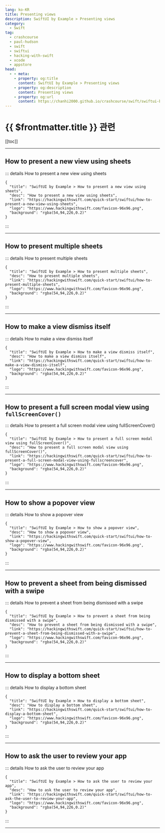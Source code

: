 ```yaml
---
lang: ko-KR
title: Presenting views
description: SwiftUI by Example > Presenting views
category:
  - Swift
tag: 
  - crashcourse
  - paul-hudson
  - swift
  - swiftui
  - hacking-with-swift
  - xcode
  - appstore
head:
  - - meta:
    - property: og:title
      content: SwiftUI by Example > Presenting views
    - property: og:description
      content: Presenting views
    - property: og:url
      content: https://chanhi2000.github.io/crashcourse/swift/swiftui-by-example/15-presenting-views.html
---
```


# {{ $frontmatter.title }} 관련

[[toc]]

---

## How to present a new view using sheets

::: details How to present a new view using sheets

```component VPCard
{
  "title": "SwiftUI by Example > How to present a new view using sheets",
  "desc": "How to present a new view using sheets",
  "link": "https://hackingwithswift.com/quick-start/swiftui/how-to-present-a-new-view-using-sheets",
  "logo": "https://www.hackingwithswift.com/favicon-96x96.png",
  "background": "rgba(54,94,226,0.2)"
}
```

:::

---

## How to present multiple sheets

::: details How to present multiple sheets

```component VPCard
{
  "title": "SwiftUI by Example > How to present multiple sheets",
  "desc": "How to present multiple sheets",
  "link": "https://hackingwithswift.com/quick-start/swiftui/how-to-present-multiple-sheets",
  "logo": "https://www.hackingwithswift.com/favicon-96x96.png",
  "background": "rgba(54,94,226,0.2)"
}
```

:::

---

## How to make a view dismiss itself

::: details How to make a view dismiss itself

```component VPCard
{
  "title": "SwiftUI by Example > How to make a view dismiss itself",
  "desc": "How to make a view dismiss itself",
  "link": "https://hackingwithswift.com/quick-start/swiftui/how-to-make-a-view-dismiss-itself",
  "logo": "https://www.hackingwithswift.com/favicon-96x96.png",
  "background": "rgba(54,94,226,0.2)"
}
```

:::

---

## How to present a full screen modal view using `fullScreenCover()`

::: details How to present a full screen modal view using fullScreenCover()

```component VPCard
{
  "title": "SwiftUI by Example > How to present a full screen modal view using fullScreenCover()",
  "desc": "How to present a full screen modal view using fullScreenCover()",
  "link": "https://hackingwithswift.com/quick-start/swiftui/how-to-present-a-full-screen-modal-view-using-fullscreencover",
  "logo": "https://www.hackingwithswift.com/favicon-96x96.png",
  "background": "rgba(54,94,226,0.2)"
}
```

:::

---

## How to show a popover view

::: details How to show a popover view

```component VPCard
{
  "title": "SwiftUI by Example > How to show a popover view",
  "desc": "How to show a popover view",
  "link": "https://hackingwithswift.com/quick-start/swiftui/how-to-show-a-popover-view",
  "logo": "https://www.hackingwithswift.com/favicon-96x96.png",
  "background": "rgba(54,94,226,0.2)"
}
```

:::

---

## How to prevent a sheet from being dismissed with a swipe

::: details How to prevent a sheet from being dismissed with a swipe

```component VPCard
{
  "title": "SwiftUI by Example > How to prevent a sheet from being dismissed with a swipe",
  "desc": "How to prevent a sheet from being dismissed with a swipe",
  "link": "https://hackingwithswift.com/quick-start/swiftui/how-to-prevent-a-sheet-from-being-dismissed-with-a-swipe",
  "logo": "https://www.hackingwithswift.com/favicon-96x96.png",
  "background": "rgba(54,94,226,0.2)"
}
```

:::

---

## How to display a bottom sheet

::: details How to display a bottom sheet

```component VPCard
{
  "title": "SwiftUI by Example > How to display a bottom sheet",
  "desc": "How to display a bottom sheet",
  "link": "https://hackingwithswift.com/quick-start/swiftui/how-to-display-a-bottom-sheet",
  "logo": "https://www.hackingwithswift.com/favicon-96x96.png",
  "background": "rgba(54,94,226,0.2)"
}
```

:::

---

## How to ask the user to review your app

::: details How to ask the user to review your app

```component VPCard
{
  "title": "SwiftUI by Example > How to ask the user to review your app",
  "desc": "How to ask the user to review your app",
  "link": "https://hackingwithswift.com/quick-start/swiftui/how-to-ask-the-user-to-review-your-app",
  "logo": "https://www.hackingwithswift.com/favicon-96x96.png",
  "background": "rgba(54,94,226,0.2)"
}
```

:::

---

<TagLinks />